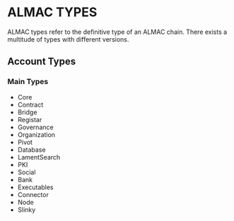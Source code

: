 # ALMAC TYPES

ALMAC types refer to the definitive type of an ALMAC chain. There exists a multitude of types with different versions.

## Account Types

### Main Types
- Core
- Contract
- Bridge
- Registar
- Governance
- Organization
- Pivot
- Database
- LamentSearch
- PKI
- Social
- Bank
- Executables
- Connector
- Node
- Slinky
